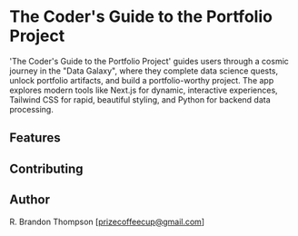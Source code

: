 # The Coder's Guide to the Portfolio Project

'The Coder's Guide to the Portfolio Project' guides users through a cosmic journey in the "Data Galaxy", where they complete data science quests, unlock portfolio artifacts, and build a portfolio-worthy project. The app explores modern tools like Next.js for dynamic, interactive experiences, Tailwind CSS for rapid, beautiful styling, and Python for backend data processing.

## Features

## Contributing

## Author

R. Brandon Thompson [prizecoffeecup@gmail.com]
